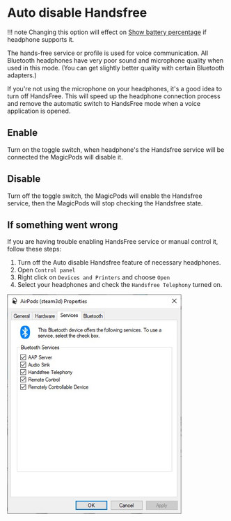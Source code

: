 # Auto disable Handsfree

!!! note
    Changing this option will effect on  [Show battery percentage](headphones-show-battery-percentage.md) if headphone supports it.

The hands-free service or profile is used for voice communication. All Bluetooth headphones have very poor sound and microphone quality when used in this mode. (You can get slightly better quality with certain Bluetooth adapters.)

If you're not using the microphone on your headphones, it's a good idea to turn off HandsFree. This will speed up the headphone connection process and remove the automatic switch to HandsFree mode when a voice application is opened.


## Enable

Turn on the toggle switch, when headphone's the Handsfree service will be connected the MagicPods will disable it.

## Disable

Turn off the toggle switch, the MagicPods will enable the Handsfree service, then the MagicPods will stop checking the Handsfree state. 


## If something went wrong

If you are having trouble enabling HandsFree service or manual control it, follow these steps:

1. Turn off the Auto disable Handsfree feature of necessary headphones.
2. Open `Control panel`
3. Right click on `Devices and Printers` and choose `Open`
4. Select your headphones and check the `Handsfree Telephony` turned on.

![](media/AirPodsServices.jpg)